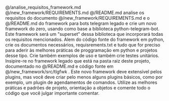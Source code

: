  @/analise_requisitos_framework.md  @/new_framework/REQUIREMENTS.md
 @/README.md analise os requisitos do documento @/new_framework/REQUIREMENTS.md e o @/README.md do framework para bots telegram legado e crie um novo framework do zero, usando como base a biblioteca python-telegram-bot. Este framework será um "superset" dessa biblioteca que incorporará todas os requisitos mencionados. Alem do código fonte do framework em python, crie os documentos necessários, requisrements.txt e tudo que for preciso para aderir às melhores práticas de proggramação em python e projetos desse tipo. Crie também exemplos de uso e também crie testes unitários. Insipire-re no framework legado que está na pasta raiz deste projeto, documentado no @/README.md e código fonte em @/new_framework/src/tlgfwk . Este novo framework deve extensível pelos plugins, mas você deve criar pelo menos alguns plugins básicos, como por exemplo, um plugin de agendamentos de comandos. Utilize as melhores práticas e padrões de projeto, orientação a objetos e comente todo o código que você julgar importante comentar.

